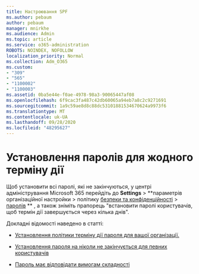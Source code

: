```yaml
---
title: Настроювання SPF
ms.author: pebaum
author: pebaum
manager: mnirkhe
ms.audience: Admin
ms.topic: article
ms.service: o365-administration
ROBOTS: NOINDEX, NOFOLLOW
localization_priority: Normal
ms.collection: Adm_O365
ms.custom:
- "309"
- "565"
- "1100002"
- "1100003"
ms.assetid: 0ba5e44e-f0ae-4978-98a3-90065447af08
ms.openlocfilehash: 6f9cac3fa487c42db60065a94eb7a8c2c9271691
ms.sourcegitcommit: 1a9c59ae8d8c88dc53101881534670624a9973f6
ms.translationtype: MT
ms.contentlocale: uk-UA
ms.lasthandoff: 09/28/2020
ms.locfileid: "48295627"
---
```

# <a name="set-passwords-to-never-expire"></a>Установлення паролів для жодного терміну дії

Щоб установити всі паролі, які не закінчуються, у центрі адміністрування Microsoft 365 перейдіть до **Settings**  >  **параметрів організаційної настройки > політику [безпеки та конфіденційності](https://portal.office.com/adminportal/home#/settings/security)  >  [паролів](https://portal.microsoft.com/Adminportal/Home#/Settings/SecurityPrivacy/:/Settings/L1/PasswordPolicy) ** , а також зніміть прапорець "встановити паролі користувачів, щоб термін дії завершується через кілька днів".
  
Докладні відомості наведено в статті:

- [Установлення політики терміну дії пароля для вашої організації.](https://docs.microsoft.com/microsoft-365/admin/manage/set-password-expiration-policy)
  
- [Установлення пароля на ніколи не закінчується для певних користувачів](https://docs.microsoft.com/microsoft-365/admin/add-users/set-password-to-never-expire)

- [Пароль має відповідати вимогам складності](https://docs.microsoft.com/windows/security/threat-protection/security-policy-settings/password-must-meet-complexity-requirements)
  